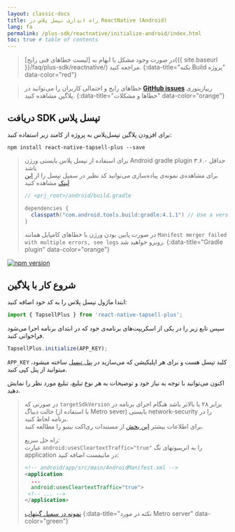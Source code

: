 ```yaml
---
layout: classic-docs
title: راه اندازی تپسل پلاس در ReactNative (Android)
lang: fa
permalink: /plus-sdk/reactnative/initialize-android/index.html
toc: true # table of contents
---
```


> در صورت وجود مشکل یا ابهام به [لیست خطاهای فنی رایج]({{ site.baseurl }}/faq/plus-sdk/reactnative/) مراجعه کنید.
{:data-title="نکته Build پروژه" data-color="red"}

> خطاهای رایج و احتمالی کاربران را می‌توانید در [**GitHub issues**](https://github.com/tapsellorg/TapsellPlusSDK-ReactNativePlugin/issues?q=is%3Aissue) ریپازیتوری پلاگین مشاهده کنید.
{:data-title="خطاها و مشکلات" data-color="orange"}

## دریافت SDK تپسل پلاس
برای افزودن پلاگین تپسل‌پلاس به پروژه از کامند زیر استفاده کنید:

```console
npm install react-native-tapsell-plus --save
```

> برای استفاده از تپسل پلاس بایستی ورژن Android gradle plugin حداقل ۳.۶.۰ باشد  
> برای مشاهده‌ی نمونه‌ی پیاده‌سازی می‌توانید کد نظیر در سمپل تپسل را از [این لینک](https://github.com/tapsellorg/TapsellPlusSDK-ReactNativeSample/blob/864fa2bf05f9b6801940d570ef9388602edef1b1/android/build.gradle#L15) مشاهده کنید
> 
> ```java
> // <prj_root>/android/build.gradle
> 
> dependencies { 
>   classpath("com.android.tools.build:gradle:4.1.1") // Use a version higher than 3.5.x
> }
> ```
> در صورت پایین بودن ورژن با خطاهای کامپایل همانند `Manifest merger failed with multiple errors, see logs` روبرو خواهید شد.
{:data-title="Gradle plugin" data-color="orange"}

[![npm version](https://img.shields.io/npm/v/react-native-tapsell-plus?color=green&label=react-native-tapsell-plus&logo=react)](https://www.npmjs.com/package/react-native-tapsell-plus)


## شروع کار با پلاگین
ابتدا ماژول تپسل پلاس را به کد خود اضافه کنید:

```javascript
import { TapsellPlus } from 'react-native-tapsell-plus';
```

سپس تابع زیر را در یکی از اسکریپت‌های برنامه‌ی خود که در ابتدای برنامه اجرا می‌شود فراخوانی کنید.

```javascript
TapsellPlus.initialize(APP_KEY);
```

`APP_KEY` کلید تپسل هست و برای هر اپلیکیشن که می‌سازید در [پنل تپسل](https://dashboard.tapsell.ir/) ساخته میشود، میتوانید از پنل کپی کنید.

اکنون می‌توانید با توجه به نیاز خود و توضیحات به هر نوع تبلیغ، تبلیغ مورد نظر را نمایش دهید.

> در صورتی که `targetSdkVersion` برابر ۲۸ یا بالاتر باشد هنگام اجرای برنامه در حالت دیباگ (با استفاده از Metro sever) بایستی network-security را در برنامه لحاظ کنید.  
> برای اطلاعات بیشتر [این بخش](https://reactnative.dev/docs/network#using-fetch) از مستندات ری‌اکت نیتیو را مطالعه کنید.  
> 
> راه حل سریع:  
> عبارت `android:usesCleartextTraffic="true"` را به اتریبیوتهای تگ application در مانیفست اضافه کنید:
> 
> ```xml
> <!-- android/app/src/main/AndroidManifest.xml -->
> <application
>   ...
>   android:usesCleartextTraffic="true">
>  <!-- ... -->
> </application>
> ```
> [نمونه در سمپل گیتهاب](https://github.com/tapsellorg/TapsellPlusSDK-ReactNativeSample/blob/864fa2bf05f9b6801940d570ef9388602edef1b1/android/app/src/main/AndroidManifest.xml#L12)
{:data-title="نکته در مورد Metro server" data-color="green"}
